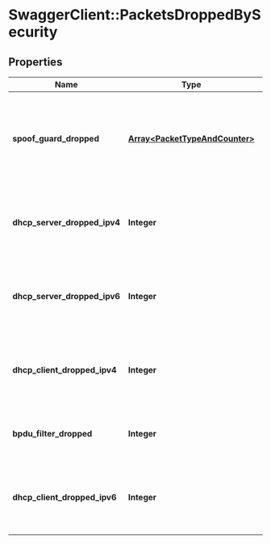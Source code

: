# SwaggerClient::PacketsDroppedBySecurity

## Properties
Name | Type | Description | Notes
------------ | ------------- | ------------- | -------------
**spoof_guard_dropped** | [**Array&lt;PacketTypeAndCounter&gt;**](PacketTypeAndCounter.md) | The packets dropped by \&quot;Spoof Guard\&quot;; supported packet types are IPv4, IPv6, ARP, ND, non-IP. | [optional] 
**dhcp_server_dropped_ipv4** | **Integer** | The number of IPv4 packets dropped by \&quot;DHCP server block\&quot;. | [optional] 
**dhcp_server_dropped_ipv6** | **Integer** | The number of IPv6 packets dropped by \&quot;DHCP server block\&quot;. | [optional] 
**dhcp_client_dropped_ipv4** | **Integer** | The number of IPv4 packets dropped by \&quot;DHCP client block\&quot;. | [optional] 
**bpdu_filter_dropped** | **Integer** | The number of packets dropped by \&quot;BPDU filter\&quot;. | [optional] 
**dhcp_client_dropped_ipv6** | **Integer** | The number of IPv6 packets dropped by \&quot;DHCP client block\&quot;. | [optional] 


